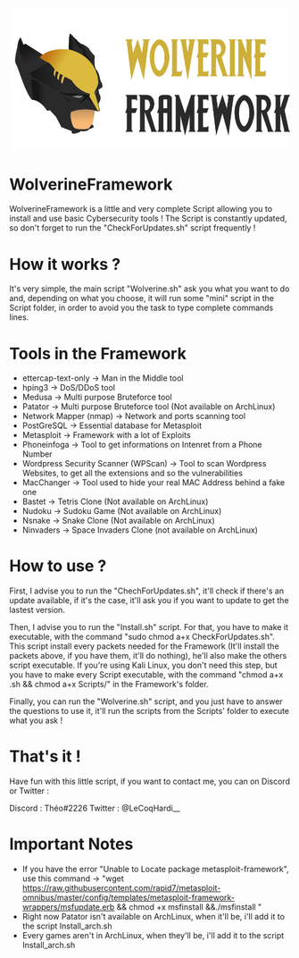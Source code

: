 <img src="assets/Banner.png">

# WolverineFramework

WolverineFramework is a little and very complete Script allowing you to install and use basic Cybersecurity tools ! The Script is constantly updated, so don't forget to run the "CheckForUpdates.sh" script frequently !

# How it works ?

It's very simple, the main script "Wolverine.sh" ask you what you want to do and, depending on what you choose, it will run some "mini" script in the Script folder, in order to avoid you the task to type complete commands lines.

# Tools in the Framework

  - ettercap-text-only -> Man in the Middle tool
  - hping3 -> DoS/DDoS tool
  - Medusa -> Multi purpose Bruteforce tool
  - Patator -> Multi purpose Bruteforce tool (Not available on ArchLinux)
  - Network Mapper (nmap) -> Network and ports scanning tool
  - PostGreSQL -> Essential database for Metasploit
  - Metasploit -> Framework with a lot of Exploits
  - Phoneinfoga -> Tool to get informations on Intenret from a Phone Number 
  - Wordpress Security Scanner (WPScan) -> Tool to scan Wordpress Websites, to get all the extensions and so the vulnerabilities
  - MacChanger -> Tool used to hide your real MAC Address behind a fake one
  - Bastet -> Tetris Clone (Not available on ArchLinux)
  - Nudoku -> Sudoku Game (Not available on ArchLinux)
  - Nsnake -> Snake Clone (Not available on ArchLinux)
  - Ninvaders -> Space Invaders Clone (not available on ArchLinux)

# How to use ?

First, I advise you to run the "ChechForUpdates.sh", it'll check if there's an update available, if it's the case, it'll ask you if you want to update to get the lastest version.

Then, I advise you to run the "Install.sh" script. For that, you have to make it executable, with the command "sudo chmod a+x CheckForUpdates.sh". This script install every packets needed for the Framework (It'll install the packets above, if you have them, it'll do nothing), he'll also make the others script executable. If you're using Kali Linux, you don't need this step, but you have to make every Script executable, with the command "chmod a+x .sh && chmod a+x Scripts/" in the Framework's folder.


Finally, you can run the "Wolverine.sh" script, and you just have to answer the questions to use it, it'll run the scripts from the Scripts' folder to execute what you ask !

# That's it !

Have fun with this little script, if you want to contact me, you can on Discord or Twitter :

Discord : Théo#2226
Twitter : @LeCoqHardi__

# Important Notes

- If you have the error "Unable to Locate package metasploit-framework", use this command -> "wget https://raw.githubusercontent.com/rapid7/metasploit-omnibus/master/config/templates/metasploit-framework-wrappers/msfupdate.erb && chmod +x msfinstall &&./msfinstall "
- Right now Patator isn't available on ArchLinux, when it'll be, i'll add it to the script Install_arch.sh
- Every games aren't in ArchLinux, when they'll be, i'll add it to the script Install_arch.sh
